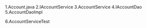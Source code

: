 1.Account.java
2.IAccountService
3.AccountService
4.IAccountDao
5.AccountDaoImpl

6.AccountServiceTest